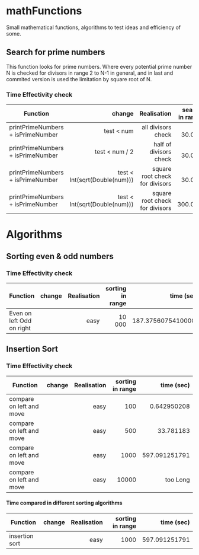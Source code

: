 # mathFunctions
Small mathematical functions, algorithms to test ideas and efficiency of some. 

## Search for prime numbers
This function looks for prime numbers. Where every potential prime number N is checked for divisors in range 2 to N-1 in general, and in last and commited version is used the limitation by square root of N.

### Time Effectivity check 
| Function | change      | Realisation | search in range | time (sec)|
|----------|------------:|------------:|----------------:|----------:|
|printPrimeNumbers + isPrimeNumber | test < num | all divisors check | 0 - 30.000| 938.9955297079999|
|printPrimeNumbers + isPrimeNumber | test < num / 2 | half of divisors check | 0 - 30.000| 504.600202125|
|printPrimeNumbers + isPrimeNumber | test < Int(sqrt(Double(num))) | square root check for divisors| 0 - 30.000 | 12.833887625|
|printPrimeNumbers + isPrimeNumber | test < Int(sqrt(Double(num))) | square root check for divisors | 0 - 300.000 | 274.450768542|

# Algorithms

## Sorting even & odd numbers
### Time Effectivity check
| Function | change      | Realisation | sorting in range | time (sec)|
|----------|------------:|------------:|----------------:|----------:|
| Even on left Odd on right | | easy | 10 000 | 187.37560754100002 |

## Insertion Sort
### Time Effectivity check
| Function | change      | Realisation | sorting in range | time (sec)|
|----------|------------:|------------:|----------------:|----------:|
| compare on left and move | | easy | 100 | 0.642950208 |
| compare on left and move | | easy | 500 | 33.781183 |
| compare on left and move | | easy | 1000 | 597.091251791 |
| compare on left and move | | easy | 10000 | too Long |

#### Time compared in different sorting algorithms
| Function | change      | Realisation | sorting in range | time (sec)|
|----------|------------:|------------:|----------------:|----------:|
| insertion sort | | easy | 1000 | 597.091251791 |

